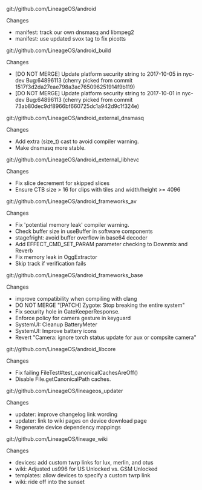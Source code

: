 
git://github.com/LineageOS/android

Changes
- manifest: track our own dnsmasq and libmpeg2
- manifest: use updated svox tag to fix picotts

git://github.com/LineageOS/android_build

Changes
- [DO NOT MERGE] Update platform security string to 2017-10-05 in nyc-dev Bug:64896113 (cherry picked from commit 1517f3d2da27eae798a3ac765096251914f9b119)
- [DO NOT MERGE] Update platform security string to 2017-10-01 in nyc-dev Bug:64896113 (cherry picked from commit 73ab80dec9df8966bf660725dc1a942d9c1f324e)

git://github.com/LineageOS/android_external_dnsmasq

Changes
- Add extra (size_t) cast to avoid compiler warning.
- Make dnsmasq more stable.

git://github.com/LineageOS/android_external_libhevc

Changes
- Fix slice decrement for skipped slices
- Ensure CTB size > 16 for clips with tiles and width/height >= 4096

git://github.com/LineageOS/android_frameworks_av

Changes
- Fix 'potential memory leak' compiler warning.
- Check buffer size in useBuffer in software components
- stagefright: avoid buffer overflow in base64 decoder
- Add EFFECT_CMD_SET_PARAM parameter checking to Downmix and Reverb
- Fix memory leak in OggExtractor
- Skip track if verification fails

git://github.com/LineageOS/android_frameworks_base

Changes
- improve compatibility when compiling with clang
- DO NOT MERGE "[PATCH] Zygote: Stop breaking the entire system"
- Fix security hole in GateKeeperResponse.
- Enforce policy for camera gesture in keyguard
- SystemUI: Cleanup BatteryMeter
- SystemUI: Improve battery icons
- Revert "Camera: ignore torch status update for aux or compsite camera"

git://github.com/LineageOS/android_libcore

Changes
- Fix failing FileTest#test_canonicalCachesAreOff()
- Disable File.getCanonicalPath caches.

git://github.com/LineageOS/lineageos_updater

Changes
- updater: improve changelog link wording
- updater: link to wiki pages on device download page
- Regenerate device dependency mappings

git://github.com/LineageOS/lineage_wiki

Changes
- devices: add custom twrp links for lux, merlin, and otus
- wiki: Adjusted us996 for US Unlocked vs. GSM Unlocked
- templates: allow devices to specify a custom twrp link
- wiki: ride off into the sunset
